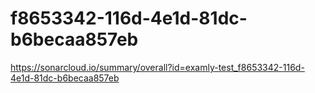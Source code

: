 # f8653342-116d-4e1d-81dc-b6becaa857eb
https://sonarcloud.io/summary/overall?id=examly-test_f8653342-116d-4e1d-81dc-b6becaa857eb
